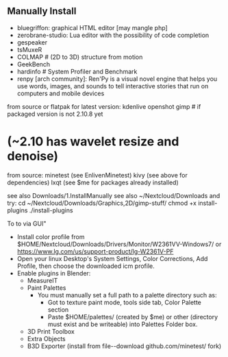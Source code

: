 ## Manually Install
* bluegriffon: graphical HTML editor [may mangle php]
* zerobrane-studio: Lua editor with the possibility of code completion
* gespeaker
* tsMuxeR
* COLMAP  # (2D to 3D) structure from motion
* GeekBench
* hardinfo  # System Profiler and Benchmark
* renpy [arch community]: Ren'Py is a visual novel engine that helps you use words, images, and sounds to tell interactive stories that run on computers and mobile devices


from source or flatpak for latest version:
  kdenlive
  openshot
  gimp  # if packaged version is not 2.10.8 yet
  #   (~2.10 has wavelet resize and denoise)
from source:
  minetest (see EnlivenMinetest)
  kivy (see above for dependencies)
  lxqt (see $me for packages already installed)

see also Downloads/1.InstallManually
see also ~/Nextcloud/Downloads
and try:
  cd ~/Nextcloud/Downloads/Graphics,2D/gimp-stuff/
  chmod +x install-plugins
  ./install-plugins

To to via GUI"
* Install color profile from
  $HOME/Nextcloud/Downloads/Drivers/Monitor/W2361VV-Windows7/
  or <https://www.lg.com/us/support-product/lg-W2361V-PF>
* Open your linux Desktop's System Settings,
  Color Corrections, Add Profile,
  then choose the downloaded icm profile.
* Enable plugins in Blender:
  - MeasureIT
  - Paint Palettes
    - You must manually set a full path to a palette directory such as:
      - Got to texture paint mode, tools side tab, Color Palette section
      - Paste $HOME/palettes/ (created by $me)
        or other (directory must exist and be writeable) into
        Palettes Folder box.
  - 3D Print Toolbox
  - Extra Objects
  - B3D Exporter (install from file--download github.com/minetest/ fork)
